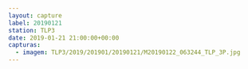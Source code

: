 ```yaml
---
layout: capture
label: 20190121
station: TLP3
date: 2019-01-21 21:00:00+00:00
capturas:
  - imagem: TLP3/2019/201901/20190121/M20190122_063244_TLP_3P.jpg
---
```

